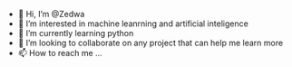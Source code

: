 - 👋 Hi, I’m @Zedwa
- 👀 I’m interested in machine leanrning and artificial inteligence
- 🌱 I’m currently learning python
- 💞️ I’m looking to collaborate on any project that can help me learn more
- 📫 How to reach me ...

<!---
Zedwa/Zedwa is a ✨ special ✨ repository because its `README.md` (this file) appears on your GitHub profile.
You can click the Preview link to take a look at your changes.
--->
